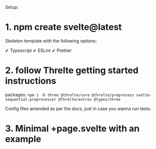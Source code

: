 Setup:

# 1. npm create svelte@latest

Skeleton template with the following options:

✔ Typescript
✔ ESLint
✔ Prettier

# 2. follow Threlte getting started instructions

packages: `npm i -D three @threlte/core @threlte/preprocess svelte-sequential-preprocessor @threlte/extras @types/three`

Config files amended as per the docs, just in case you wanna run tests.

# 3. Minimal +page.svelte with an example
